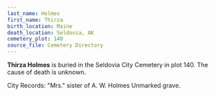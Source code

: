 ```yaml
---
last_name: Holmes
first_name: Thirza
birth_location: Maine
death_location: Seldovia, AK
cemetery_plot: 140
source_file: Cemetery Directory
---
```

**Thirza   Holmes** is buried in the Seldovia City Cemetery in plot 140.  The cause of death is unknown.

City Records: "Mrs."
sister of A. W. Holmes
Unmarked grave.
